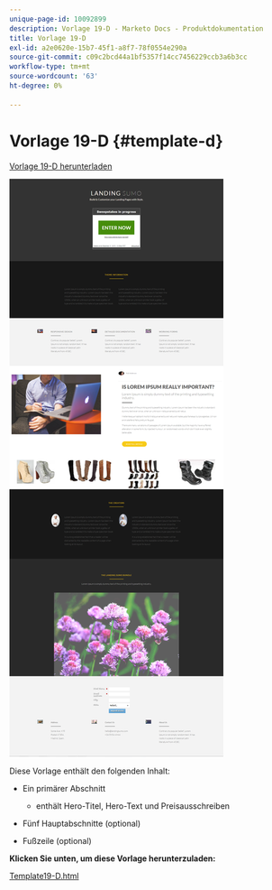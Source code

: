 ```yaml
---
unique-page-id: 10092899
description: Vorlage 19-D - Marketo Docs - Produktdokumentation
title: Vorlage 19-D
exl-id: a2e0620e-15b7-45f1-a8f7-78f0554e290a
source-git-commit: c09c2bcd44a1bf5357f14cc7456229ccb3a6b3cc
workflow-type: tm+mt
source-wordcount: '63'
ht-degree: 0%

---
```


# Vorlage 19-D {#template-d}

[Vorlage 19-D herunterladen](https://docs.marketo.com/download/attachments/10092899/template-19d.html?version=1&amp;modificationdate=1441750473000&amp;api=v2)

![](assets/image2015-9-16-17-3a1-3a31.png)

Diese Vorlage enthält den folgenden Inhalt:

* Ein primärer Abschnitt

   * enthält Hero-Titel, Hero-Text und Preisausschreiben

* Fünf Hauptabschnitte (optional)
* Fußzeile (optional)

**Klicken Sie unten, um diese Vorlage herunterzuladen:**

[Template19-D.html](https://docs.marketo.com/download/attachments/10092899/template-19d.html?version=1&amp;modificationdate=1441750473000&amp;api=v2)
